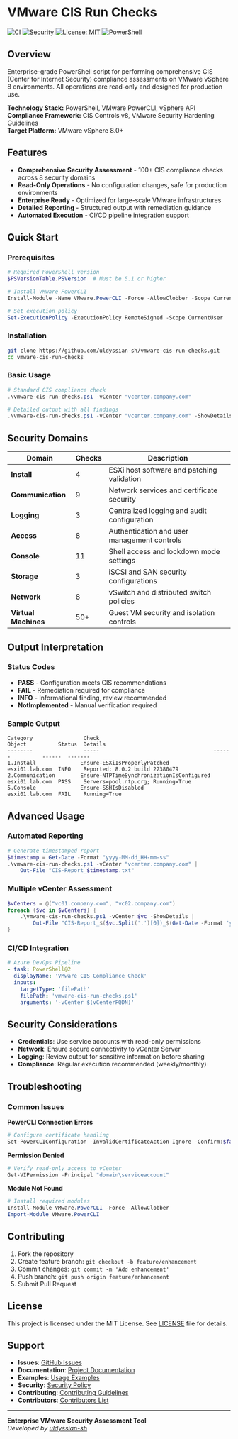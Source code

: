 # VMware CIS Run Checks

[![CI](https://github.com/uldyssian-sh/vmware-cis-run-checks/workflows/CI/badge.svg)](https://github.com/uldyssian-sh/vmware-cis-run-checks/actions)
[![Security](https://github.com/uldyssian-sh/vmware-cis-run-checks/workflows/Security%20Scan/badge.svg)](https://github.com/uldyssian-sh/vmware-cis-run-checks/actions)
[![License: MIT](https://img.shields.io/badge/License-MIT-yellow.svg)](https://opensource.org/licenses/MIT)
[![PowerShell](https://img.shields.io/badge/PowerShell-5.1%2B-blue.svg)](https://docs.microsoft.com/en-us/powershell/)

## Overview

Enterprise-grade PowerShell script for performing comprehensive CIS (Center for Internet Security) compliance assessments on VMware vSphere 8 environments. All operations are read-only and designed for production use.

**Technology Stack:** PowerShell, VMware PowerCLI, vSphere API  
**Compliance Framework:** CIS Controls v8, VMware Security Hardening Guidelines  
**Target Platform:** VMware vSphere 8.0+

## Features

- **Comprehensive Security Assessment** - 100+ CIS compliance checks across 8 security domains
- **Read-Only Operations** - No configuration changes, safe for production environments
- **Enterprise Ready** - Optimized for large-scale VMware infrastructures
- **Detailed Reporting** - Structured output with remediation guidance
- **Automated Execution** - CI/CD pipeline integration support

## Quick Start

### Prerequisites

```powershell
# Required PowerShell version
$PSVersionTable.PSVersion  # Must be 5.1 or higher

# Install VMware PowerCLI
Install-Module -Name VMware.PowerCLI -Force -AllowClobber -Scope CurrentUser

# Set execution policy
Set-ExecutionPolicy -ExecutionPolicy RemoteSigned -Scope CurrentUser
```

### Installation

```bash
git clone https://github.com/uldyssian-sh/vmware-cis-run-checks.git
cd vmware-cis-run-checks
```

### Basic Usage

```powershell
# Standard CIS compliance check
.\vmware-cis-run-checks.ps1 -vCenter "vcenter.company.com"

# Detailed output with all findings
.\vmware-cis-run-checks.ps1 -vCenter "vcenter.company.com" -ShowDetails
```

## Security Domains

| Domain | Checks | Description |
|--------|--------|-------------|
| **Install** | 4 | ESXi host software and patching validation |
| **Communication** | 9 | Network services and certificate security |
| **Logging** | 3 | Centralized logging and audit configuration |
| **Access** | 8 | Authentication and user management controls |
| **Console** | 11 | Shell access and lockdown mode settings |
| **Storage** | 3 | iSCSI and SAN security configurations |
| **Network** | 8 | vSwitch and distributed switch policies |
| **Virtual Machines** | 50+ | Guest VM security and isolation controls |

## Output Interpretation

### Status Codes
- **PASS** - Configuration meets CIS recommendations
- **FAIL** - Remediation required for compliance
- **INFO** - Informational finding, review recommended
- **NotImplemented** - Manual verification required

### Sample Output
```
Category                Check                                    Object          Status  Details
--------                -----                                    ------          ------  -------
1.Install              Ensure-ESXiIsProperlyPatched             esxi01.lab.com  INFO    Reported: 8.0.2 build 22380479
2.Communication        Ensure-NTPTimeSynchronizationIsConfigured esxi01.lab.com  PASS    Servers=pool.ntp.org; Running=True
5.Console              Ensure-SSHIsDisabled                     esxi01.lab.com  FAIL    Running=True
```

## Advanced Usage

### Automated Reporting
```powershell
# Generate timestamped report
$timestamp = Get-Date -Format "yyyy-MM-dd_HH-mm-ss"
.\vmware-cis-run-checks.ps1 -vCenter "vcenter.company.com" | 
    Out-File "CIS-Report_$timestamp.txt"
```

### Multiple vCenter Assessment
```powershell
$vCenters = @("vc01.company.com", "vc02.company.com")
foreach ($vc in $vCenters) {
    .\vmware-cis-run-checks.ps1 -vCenter $vc -ShowDetails |
        Out-File "CIS-Report_$($vc.Split('.')[0])_$(Get-Date -Format 'yyyy-MM-dd').txt"
}
```

### CI/CD Integration
```yaml
# Azure DevOps Pipeline
- task: PowerShell@2
  displayName: 'VMware CIS Compliance Check'
  inputs:
    targetType: 'filePath'
    filePath: 'vmware-cis-run-checks.ps1'
    arguments: '-vCenter $(vCenterFQDN)'
```

## Security Considerations

- **Credentials**: Use service accounts with read-only permissions
- **Network**: Ensure secure connectivity to vCenter Server
- **Logging**: Review output for sensitive information before sharing
- **Compliance**: Regular execution recommended (weekly/monthly)

## Troubleshooting

### Common Issues

**PowerCLI Connection Errors**
```powershell
# Configure certificate handling
Set-PowerCLIConfiguration -InvalidCertificateAction Ignore -Confirm:$false
```

**Permission Denied**
```powershell
# Verify read-only access to vCenter
Get-VIPermission -Principal "domain\serviceaccount"
```

**Module Not Found**
```powershell
# Install required modules
Install-Module VMware.PowerCLI -Force -AllowClobber
Import-Module VMware.PowerCLI
```

## Contributing

1. Fork the repository
2. Create feature branch: `git checkout -b feature/enhancement`
3. Commit changes: `git commit -m 'Add enhancement'`
4. Push branch: `git push origin feature/enhancement`
5. Submit Pull Request

## License

This project is licensed under the MIT License. See [LICENSE](LICENSE) file for details.

## Support

- **Issues**: [GitHub Issues](https://github.com/uldyssian-sh/vmware-cis-run-checks/issues)
- **Documentation**: [Project Documentation](docs/README.md)
- **Examples**: [Usage Examples](examples/README.md)
- **Security**: [Security Policy](SECURITY.md)
- **Contributing**: [Contributing Guidelines](CONTRIBUTING.md)
- **Contributors**: [Contributors List](CONTRIBUTORS.md)

---

**Enterprise VMware Security Assessment Tool**  
*Developed by [uldyssian-sh](https://github.com/uldyssian-sh)*